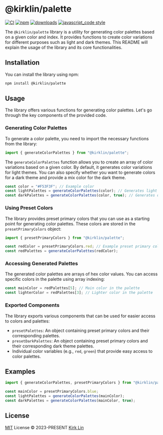 # @kirklin/palette

[![CI][ci-image]][ci-url] [![npm][npm-image]][npm-url] [![downloads][downloads-image]][downloads-url] [![javascript_code style][code-style-image]][code-style-url]

[ci-image]: https://github.com/kirklin/palette/actions/workflows/release.yml/badge.svg?branch=main
[ci-url]: https://github.com/kirklin/palette/actions/workflows/release.yml
[npm-image]: https://img.shields.io/npm/v/@kirklin/palette.svg
[npm-url]: https://npmjs.org/package/@kirklin/palette
[downloads-image]: https://img.shields.io/npm/dm/@kirklin/palette.svg
[downloads-url]: https://npmjs.org/package/@kirklin/palette
[code-style-image]: https://img.shields.io/badge/code__style-%40kirklin%2Feslint--config-brightgreen
[code-style-url]: https://github.com/kirklin/eslint-config/

The `@kirklin/palette` library is a utility for generating color palettes based on a given color and index. It provides functions to create color variations for different purposes such as light and dark themes. This README will explain the usage of the library and its core functionalities.

## Installation

You can install the library using npm:

```bash
npm install @kirklin/palette
```

## Usage

The library offers various functions for generating color palettes. Let's go through the key components of the provided code.

### Generating Color Palettes

To generate a color palette, you need to import the necessary functions from the library:

```javascript
import { generateColorPalettes } from "@kirklin/palette";
```

The `generateColorPalettes` function allows you to create an array of color variations based on a given color. By default, it generates color variations for light themes. You can also specify whether you want to generate colors for a dark theme and provide a mix color for the dark theme.

```javascript
const color = "#F53F3F"; // Example color
const lightPalettes = generateColorPalettes(color); // Generates light color palettes
const darkPalettes = generateColorPalettes(color, true); // Generates dark color palettes
```

### Using Preset Colors

The library provides preset primary colors that you can use as a starting point for generating color palettes. These colors are stored in the `presetPrimaryColors` object:

```javascript
import { presetPrimaryColors } from "@kirklin/palette";

const redColor = presetPrimaryColors.red; // Example preset primary color
const redPalettes = generateColorPalettes(redColor);
```

### Accessing Generated Palettes

The generated color palettes are arrays of hex color values. You can access specific colors in the palette using array indexing:

```javascript
const mainColor = redPalettes[5]; // Main color in the palette
const lighterColor = redPalettes[3]; // Lighter color in the palette
```

### Exported Components

The library exports various components that can be used for easier access to colors and palettes:

- `presetPalettes`: An object containing preset primary colors and their corresponding palettes.
- `presetDarkPalettes`: An object containing preset primary colors and their corresponding dark theme palettes.
- Individual color variables (e.g., `red`, `green`) that provide easy access to color palettes.

## Examples

```javascript
import { generateColorPalettes, presetPrimaryColors } from "@kirklin/palette";

const mainColor = presetPrimaryColors.blue;
const lightPalettes = generateColorPalettes(mainColor);
const darkPalettes = generateColorPalettes(mainColor, true);
```

## License

[MIT](./LICENSE) License &copy; 2023-PRESENT [Kirk Lin](https://github.com/kirklin)
